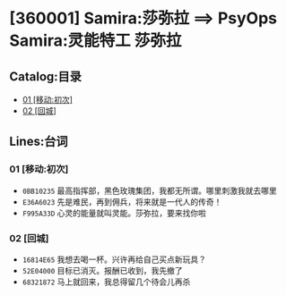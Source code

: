# [360001] Samira:莎弥拉 ==> PsyOps Samira:灵能特工 莎弥拉
## Catalog:目录
* [01 [移动:初次]](#01-移动初次)
* [02 [回城]](#02-回城)
## Lines:台词
### **01 [移动:初次]**
- `0BB10235` 最高指挥部，黑色玫瑰集团，我都无所谓。哪里刺激我就去哪里
- `E36A6023` 先是难民，再到佣兵，将来就是一代人的传奇！
- `F995A33D` 心灵的能量就叫灵能。莎弥拉，要来找你啦

### **02 [回城]**
- `16814E65` 我想去喝一杯。兴许再给自己买点新玩具？
- `52E04000` 目标已消灭。报酬已收到，我先撤了
- `68321872` 马上就回来，我总得留几个待会儿再杀
